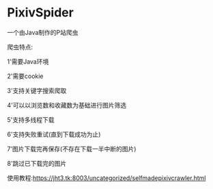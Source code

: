 # PixivSpider
一个由Java制作的P站爬虫

爬虫特点:

1'需要Java环境

2'需要cookie

3'支持关键字搜索爬取

4'可以以浏览数和收藏数为基础进行图片筛选

5'支持多线程下载

6'支持失败重试(直到下载成功为止)

7'图片下载完再保存(不存在下载一半中断的图片)

8'跳过已下载完的图片

使用教程:<https://jht3.tk:8003/uncategorized/selfmadepixivcrawler.html>